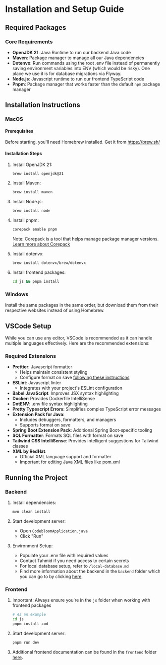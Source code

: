 # Installation and Setup Guide

## Required Packages

### Core Requirements

- **OpenJDK 21**: Java Runtime to run our backend Java code
- **Maven**: Package manager to manage all our Java dependencies
- **Dotenvx**: Run commands using the root .env file instead of permanently saving environment variables into ENV (which would be risky). One place we use it is for database migrations via Flyway.
- **Node.js**: Javascript runtime to run our frontend TypeScript code
- **Pnpm**: Package manager that works faster than the default `npm` package manager

## Installation Instructions

### MacOS

#### Prerequisites

Before starting, you'll need Homebrew installed. Get it from https://brew.sh/

#### Installation Steps

1. Install OpenJDK 21:

   ```zsh
   brew install openjdk@21
   ```

2. Install Maven:

   ```zsh
   brew install maven
   ```

3. Install Node.js:

   ```zsh
   brew install node
   ```

4. Install pnpm:

   ```zsh
   corepack enable pnpm
   ```

   Note: Corepack is a tool that helps manage package manager versions. [Learn more about Corepack](https://medium.com/@rohitdeshpande9922/corepack-managing-the-package-managers-d3d4d82f05c2)
   <br />

5. Install dotenvx:

   ```zsh
   brew install dotenvx/brew/dotenvx
   ```

6. Install frontend packages:
   ```zsh
   cd js && pnpm install
   ```

### Windows

Install the same packages in the same order, but download them from their respective websites instead of using Homebrew.

## VSCode Setup

While you can use any editor, VSCode is recommended as it can handle multiple languages effectively. Here are the recommended extensions:

### Required Extensions

- **Prettier**: Javascript formatter
  - Helps maintain consistent styling
  - Configure format on save [following these instructions](https://stackoverflow.com/questions/39494277/how-do-you-format-code-on-save-in-vs-code)
- **ESLint**: Javascript linter
  - Integrates with your project's ESLint configuration
- **Babel JavaScript**: Improves JSX syntax highlighting
- **Docker**: Provides Dockerfile IntelliSense
- **DotENV**: .env file syntax highlighting
- **Pretty Typescript Errors**: Simplifies complex TypeScript error messages
- **Extension Pack for Java**:
  - Includes debuggers, formatters, and managers
  - Supports format on save
- **Spring Boot Extension Pack**: Additional Spring Boot-specific tooling
- **SQL Formatter**: Formats SQL files with format on save
- **Tailwind CSS IntelliSense**: Provides intelligent suggestions for Tailwind classes
- **XML by RedHat**:
  - Official XML language support and formatter
  - Important for editing Java XML files like pom.xml

## Running the Project

### Backend

1. Install dependencies:

   ```bash
   mvn clean install
   ```

2. Start development server:

   - Open `CodebloomApplication.java`
   - Click "Run"

3. Environment Setup:
   - Populate your .env file with required values
   - Contact Tahmid if you need access to certain secrets
   - For local database setup, refer to `/local-database.md`
   - Find more information about the backend in the `backend` folder which you can go to by clicking [here](https://github.com/tahminator/tree/main/docs/backend).

### Frontend

1. Important: Always ensure you're in the `js` folder when working with frontend packages

   ```bash
   # As an example
   cd js
   pnpm install zod
   ```

2. Start development server:

   ```bash
   pnpm run dev
   ```

3. Additional frontend documentation can be found in the `frontend` folder [here](https://github.com/tahminator/codebloom/tree/main/docs/frontend).
